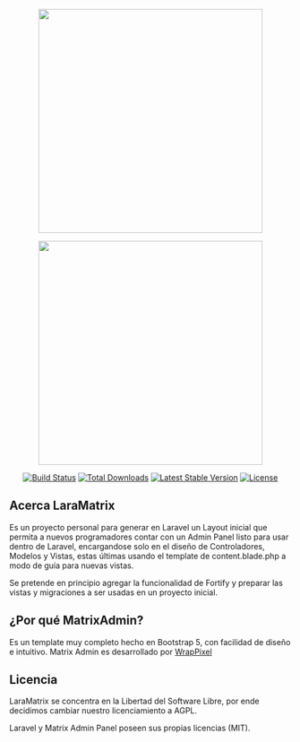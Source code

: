 <p align="center">
<a href="https://laravel.com" target="_blank"><img src="https://raw.githubusercontent.com/laravel/art/master/logo-lockup/5%20SVG/2%20CMYK/1%20Full%20Color/laravel-logolockup-cmyk-red.svg" width="400"></a>
</p>

<p align="center">
<a href="https://matrixadmin.wrappixel.com/" target="_blank"><img src="https://demos.wrappixel.com/free-admin-templates/bootstrap/matrix-bootstrap-free/assets/images/free-demo.jpg" width="400"></a>
</p>


<p align="center">
<a href="https://travis-ci.org/laravel/framework"><img src="https://travis-ci.org/laravel/framework.svg" alt="Build Status"></a>
<a href="https://packagist.org/packages/laravel/framework"><img src="https://img.shields.io/packagist/dt/laravel/framework" alt="Total Downloads"></a>
<a href="https://packagist.org/packages/laravel/framework"><img src="https://img.shields.io/packagist/v/laravel/framework" alt="Latest Stable Version"></a>
<a href="https://packagist.org/packages/laravel/framework"><img src="https://img.shields.io/packagist/l/laravel/framework" alt="License"></a>
</p>

## Acerca LaraMatrix

Es un proyecto personal para generar en Laravel un Layout inicial que permita a nuevos programadores contar con un Admin Panel listo para usar dentro de Laravel, encargandose solo en el diseño de Controladores, Modelos y Vistas, estas últimas usando el template de content.blade.php a modo de guía para nuevas vistas.

Se pretende en principio agregar la funcionalidad de Fortify y preparar las vistas y migraciones a ser usadas en un proyecto inicial.

## ¿Por qué MatrixAdmin?

Es un template muy completo hecho en Bootstrap 5, con facilidad de diseño e intuitivo. Matrix Admin es desarrollado por [WrapPixel](https://matrixadmin.wrappixel.com/)

## Licencia

LaraMatrix se concentra en la Libertad del Software Libre, por ende decidimos cambiar nuestro licenciamiento a AGPL.

Laravel y Matrix Admin Panel poseen sus propias licencias (MIT).
